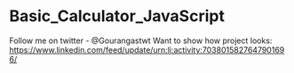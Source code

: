 # Basic_Calculator_JavaScript
 Follow me on twitter - @Gourangastwt
 Want to show how project looks: https://www.linkedin.com/feed/update/urn:li:activity:7038015827647901696/
